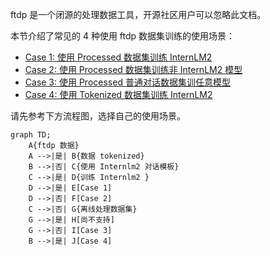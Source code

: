 ftdp 是一个闭源的处理数据工具，开源社区用户可以忽略此文档。

本节介绍了常见的 4 种使用 ftdp 数据集训练的使用场景：

- [Case 1: 使用 Processed 数据集训练 InternLM2](Case1.md)
- [Case 2: 使用 Processed 数据集训练非 InternLM2 模型](Case2.md)
- [Case 3: 使用 Processed 普通对话数据集训任意模型](Case3.md)
- [Case 4: 使用 Tokenized 数据集训练 InternLM2](Case4.md)

请先参考下方流程图，选择自己的使用场景。

```mermaid
graph TD;
    A{ftdp 数据}
    A -->|是| B{数据 tokenized}
    B -->|否| C{使用 Internlm2 对话模板}
    C -->|是| D{训练 Internlm2 }
    D -->|是| E[Case 1]
    D -->|否| F[Case 2]
    C -->|否| G{离线处理数据集}
    G -->|是| H[尚不支持]
    G -->|否| I[Case 3]
    B -->|是| J[Case 4]
```
